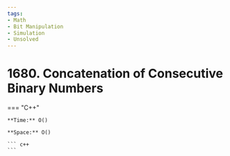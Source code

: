 ```yaml
---
tags:
- Math
- Bit Manipulation
- Simulation
- Unsolved
---
```



# 1680. Concatenation of Consecutive Binary Numbers

=== "C++"

    **Time:** O()

    **Space:** O()

    ``` c++
    ```